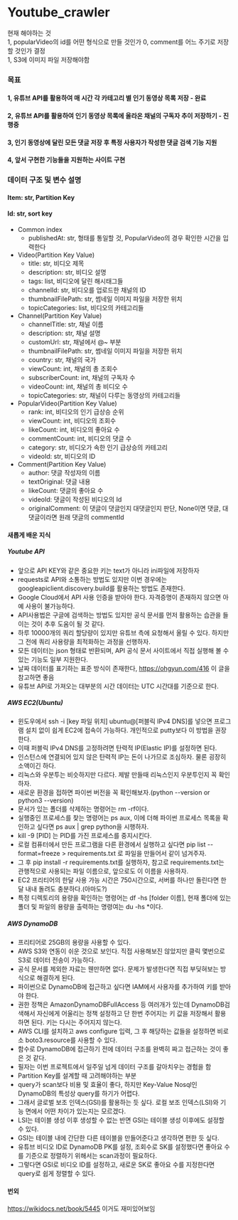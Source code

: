 # Youtube_crawler

현재 해야하는 것  
1, popularVideo의 id를 어떤 형식으로 만들 것인가
0, comment를 어느 주기로 저장할 것인가 결정  
1, S3에 이미지 파일 저장해야함

### 목표
#### 1, 유튜브 API를 활용하여 매 시간 각 카테고리 별 인기 동영상 목록 저장 - 완료
#### 2, 유튜브 API를 활용하여 인기 동영상 목록에 올라온 채널의 구독자 추이 저장하기 - 진행중
#### 3, 인기 동영상에 달린 모든 댓글 저장 후 특정 사용자가 작성한 댓글 검색 기능 지원
#### 4, 앞서 구현한 기능들을 지원하는 사이트 구현

### 데이터 구조 및 변수 설명
#### Item: str, Partition Key
#### Id: str, sort key

* Common index
  * publishedAt: str, 형태를 통일할 것, PopularVideo의 경우 확인한 시간을 입력한다
* Video(Partition Key Value)
  * title: str, 비디오 제목
  * description: str, 비디오 설명
  * tags: list, 비디오에 달린 해시태그들
  * channelId: str, 비디오를 업로드한 채널의 ID
  * thumbnailFilePath: str, 썸네일 이미지 파일을 저장한 위치
  * topicCategories: list, 비디오의 카테고리들
* Channel(Partition Key Value)
  * channelTitle: str, 채널 이름
  * description: str, 채널 설명
  * customUrl: str, 채널에서 @~ 부분
  * thumbnailFilePath: str, 썸네일 이미지 파일을 저장한 위치
  * country: str, 채널의 국가
  * viewCount: int, 채널의 총 조회수
  * subscriberCount: int, 채널의 구독자 수
  * videoCount: int, 채널의 총 비디오 수
  * topicCategories: str, 채널이 다루는 동영상의 카테고리들
* PopularVideo(Partition Key Value)
  * rank: int, 비디오의 인기 급상승 순위
  * viewCount: int, 비디오의 조회수
  * likeCount: int, 비디오의 좋아요 수
  * commentCount: int, 비디오의 댓글 수
  * category: str, 비디오가 속한 인기 급상승의 카테고리
  * videoId: str, 비디오의 ID
* Comment(Partition Key Value)
  * author: 댓글 작성자의 이름
  * textOriginal: 댓글 내용
  * likeCount: 댓글의 좋아요 수
  * videoId: 댓글이 작성된 비디오의 Id
  * originalComment: 이 댓글이 댓글인지 대댓글인지 판단, None이면 댓글, 대댓글이라면 원래 댓글의 commentId

#### 새롭게 배운 지식

##### Youtube API
* 앞으로 API KEY와 같은 중요한 키는 text가 아니라 ini파일에 저장하자
* requests로 API와 소통하는 방법도 있지만 이번 경우에는 googleapiclient.discovery.build를 활용하는 방법도 존재한다.
* Google Cloud에서 API 사용 인증을 받아야 한다. 자격증명이 존재하지 않으면 아예 사용이 불가능하다.
* API사용법은 구글에 검색하는 방법도 있지만 공식 문서를 먼저 활용하는 습관을 들이는 것이 추후 도움이 될 것 같다.
* 하루 10000개의 쿼리 할당량이 있지만 유튜브 측에 요청해서 올릴 수 있다. 하지만 그 전에 쿼리 사용량을 최적화하는 과정을 선행하자.
* 모든 데이터는 json 형태로 반환되며, API 공식 문서 사이트에서 직접 실행해 볼 수 있는 기능도 일부 지원한다.
* 날짜 데이터를 표기하는 표준 방식이 존재한다, https://ohgyun.com/416 이 글을 참고하면 좋음
* 유튜브 API로 가져오는 대부분의 시간 데이터는 UTC 시간대를 기준으로 한다.

##### AWS EC2(Ubuntu)
* 윈도우에서 ssh -i [key 파일 위치] ubuntu@[퍼블릭 IPv4 DNS]를 넣으면 프로그램 설치 없이 쉽게 EC2에 접속이 가능하다. 개인적으로 putty보다 이 방법을 권장한다.
* 이때 퍼블릭 IPv4 DNS를 고정하려면 탄력적 IP(Elastic IP)를 설정하면 된다.
* 인스턴스에 연결되어 있지 않은 탄력적 IP는 돈이 나가므로 조심하자. 물론 굉장히 소액이긴 하다.
* 리눅스와 우분투는 비슷하지만 다르다. 제발 만들때 리눅스인지 우분투인지 꼭 확인하자.
* 새로운 환경을 접하면 파이썬 버전을 꼭 확인해보자.(python --version or python3 --version)
* 문서가 있는 폴더를 삭제하는 명령어는 rm -rf이다.
* 실행중인 프로세스를 찾는 명령어는 ps aux, 이에 더해 파이썬 프로세스 목록을 확인하고 싶다면 ps aux | grep python을 시행하자.
* kill -9 [PID] 는 PID를 가진 프로세스를 중지시킨다.
* 로컬 컴퓨터에서 만든 프로그램을 다른 환경에서 실행하고 싶다면 pip list --format=freeze > requirements.txt 로 파일을 만들어서 같이 넘겨주자.
* 그 후 pip install -r requirements.txt를 실행하자, 참고로 requirements.txt는 관행적으로 사용되는 파일 이름으로, 앞으로도 이 이름을 사용하자.
* EC2 프리티어의 한달 사용 가능 시간은 750시간으로, 서버를 하나만 돌린다면 한달 내내 돌려도 충분하다.(아마도?)
* 특정 디렉토리의 용량을 확인하는 명령어는 df -hs [folder 이름], 현재 폴더에 있는 폴더 및 파일의 용량을 출력하는 명령여는 du -hs *이다.

#####  AWS DynamoDB
* 프리티어로 25GB의 용량을 사용할 수 있다.
* AWS S3와 연동이 쉬운 것으로 보인다. 직접 사용해보진 않았지만 클릭 몇번으로 S3로 데이터 전송이 가능하다.
* 공식 문서를 제외한 자료는 웬만하면 없다. 문제가 발생한다면 직접 부딪혀보는 방식으로 해결하게 된다.
* 파이썬으로 DynamoDB에 접근하고 싶다면 IAM에서 사용자를 추가하여 키를 받아야 한다.
* 권한 정책은 AmazonDynamoDBFullAccess 등 여러개가 있는데 DynamoDB검색해서 자신에게 어울리는 정책 설정하고 단 한번 주어지는 키 값을 저장해서 활용하면 된다. 키는 다시는 주어지지 않는다.  
* AWS CLI를 설치하고 aws configure 입력, 그 후 해당하는 값들을 설정하면 비로소 boto3.resource를 사용할 수 있다. 
* 함수로 DynamoDB에 접근하기 전에 데이터 구조를 완벽히 짜고 접근하는 것이 좋은 것 같다.
* 필자는 이번 프로젝트에서 일주일 넘게 데이터 구조를 갈아치우는 경험을 함
* Partition Key를 설계할 때 고려해야하는 부분
* query가 scan보다 비용 및 효율이 좋다, 하지만 Key-Value Nosql인 DynamoDB의 특성상 query를 하기가 어렵다.
* 그래서 글로벌 보조 인덱스(GSI)를 활용하는 듯 싶다. 로컬 보조 인덱스(LSI)와 기능 면에서 어떤 차이가 있는지는 모르겠다.
* LSI는 테이블 생성 이후 생성할 수 없는 반면 GSI는 테이블 생성 이후에도 설정할 수 있다.
* GSI는 테이블 내에 간단한 다른 테이블을 만들어준다고 생각하면 편한 듯 싶다.
* 유튜브 비디오 ID로 DynamoDB PK를 설정, 조회수로 SK를 설정했다면 좋아요 수를 기준으로 정렬하기 위해서는 scan과정이 필요하다.
* 그렇다면 GSI로 비디오 ID를 설정하고, 새로운 SK로 좋아요 수를 지정한다면 query로 쉽게 정렬할 수 있다.

#### 번외  
https://wikidocs.net/book/5445  이거도 재미있어보임